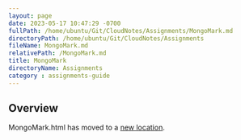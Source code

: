 ```yaml
---
layout: page
date: 2023-05-17 10:47:29 -0700
fullPath: /home/ubuntu/Git/CloudNotes/Assignments/MongoMark.md
directoryPath: /home/ubuntu/Git/CloudNotes/Assignments
fileName: MongoMark.md
relativePath: /MongoMark.md
title: MongoMark
directoryName: Assignments
category : assignments-guide
---
```


## Overview

MongoMark.html has moved to a [new location](/mongo-guide/MongoMark.html).
